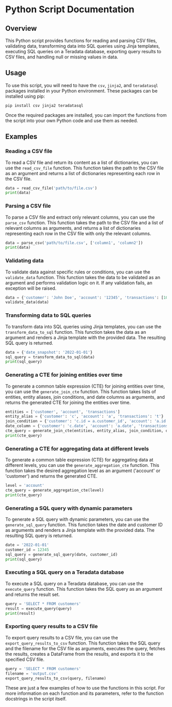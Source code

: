 # Python Script Documentation

## Overview
This Python script provides functions for reading and parsing CSV files, validating data, transforming data into SQL queries using Jinja templates, executing SQL queries on a Teradata database, exporting query results to CSV files, and handling null or missing values in data.

## Usage
To use this script, you will need to have the `csv`, `jinja2`, and `teradatasql` packages installed in your Python environment. These packages can be installed using pip:

```
pip install csv jinja2 teradatasql
```

Once the required packages are installed, you can import the functions from the script into your own Python code and use them as needed.

## Examples

### Reading a CSV file
To read a CSV file and return its content as a list of dictionaries, you can use the `read_csv_file` function. This function takes the path to the CSV file as an argument and returns a list of dictionaries representing each row in the CSV file.

```python
data = read_csv_file('path/to/file.csv')
print(data)
```

### Parsing a CSV file
To parse a CSV file and extract only relevant columns, you can use the `parse_csv` function. This function takes the path to the CSV file and a list of relevant columns as arguments, and returns a list of dictionaries representing each row in the CSV file with only the relevant columns.

```python
data = parse_csv('path/to/file.csv', ['column1', 'column2'])
print(data)
```

### Validating data
To validate data against specific rules or conditions, you can use the `validate_data` function. This function takes the data to be validated as an argument and performs validation logic on it. If any validation fails, an exception will be raised.

```python
data = {'customer': 'John Doe', 'account': '12345', 'transactions': [100, 200, 300]}
validate_data(data)
```

### Transforming data to SQL queries
To transform data into SQL queries using Jinja templates, you can use the `transform_data_to_sql` function. This function takes the data as an argument and renders a Jinja template with the provided data. The resulting SQL query is returned.

```python
data = {'date_snapshot': '2022-01-01'}
sql_query = transform_data_to_sql(data)
print(sql_query)
```

### Generating a CTE for joining entities over time
To generate a common table expression (CTE) for joining entities over time, you can use the `generate_join_cte` function. This function takes lists of entities, entity aliases, join conditions, and date columns as arguments, and returns the generated CTE for joining the entities over time.

```python
entities = ['customer', 'account', 'transactions']
entity_alias = {'customer': 'c', 'account': 'a', 'transactions': 't'}
join_condition = {'customer': 'c.id = a.customer_id', 'account': 'a.id = t.account_id'}
date_column = {'customer': 'c.date', 'account': 'a.date', 'transactions': 't.date'}
cte_query = generate_join_cte(entities, entity_alias, join_condition, date_column)
print(cte_query)
```

### Generating a CTE for aggregating data at different levels
To generate a common table expression (CTE) for aggregating data at different levels, you can use the `generate_aggregation_cte` function. This function takes the desired aggregation level as an argument ('account' or 'customer') and returns the generated CTE.

```python
level = 'account'
cte_query = generate_aggregation_cte(level)
print(cte_query)
```

### Generating a SQL query with dynamic parameters
To generate a SQL query with dynamic parameters, you can use the `generate_sql_query` function. This function takes the date and customer ID as arguments and renders a Jinja template with the provided data. The resulting SQL query is returned.

```python
date = '2022-01-01'
customer_id = 12345
sql_query = generate_sql_query(date, customer_id)
print(sql_query)
```

### Executing a SQL query on a Teradata database
To execute a SQL query on a Teradata database, you can use the `execute_query` function. This function takes the SQL query as an argument and returns the result set.

```python
query = 'SELECT * FROM customers'
result = execute_query(query)
print(result)
```

### Exporting query results to a CSV file
To export query results to a CSV file, you can use the `export_query_results_to_csv` function. This function takes the SQL query and the filename for the CSV file as arguments, executes the query, fetches the results, creates a DataFrame from the results, and exports it to the specified CSV file.

```python
query = 'SELECT * FROM customers'
filename = 'output.csv'
export_query_results_to_csv(query, filename)
```

These are just a few examples of how to use the functions in this script. For more information on each function and its parameters, refer to the function docstrings in the script itself.